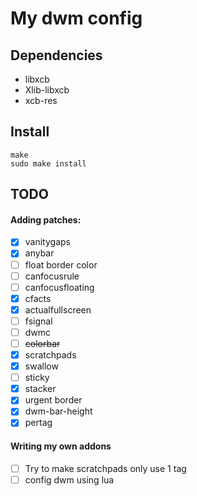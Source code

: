 # My dwm config

## Dependencies
 - libxcb
 - Xlib-libxcb
 - xcb-res

## Install
```
make
sudo make install
```

## TODO
#### Adding patches:
 - [x] vanitygaps
 - [x] anybar
 - [ ] float border color
 - [ ] canfocusrule
 - [ ] canfocusfloating
 - [x] cfacts
 - [x] actualfullscreen
 - [ ] fsignal
 - [ ] dwmc
 - [ ] ~~colorbar~~
 - [x] scratchpads
 - [x] swallow
 - [ ] sticky
 - [x] stacker
 - [x] urgent border
 - [x] dwm-bar-height
 - [x] pertag

#### Writing my own addons
 - [ ] Try to make scratchpads only use 1 tag
 - [ ] config dwm using lua
